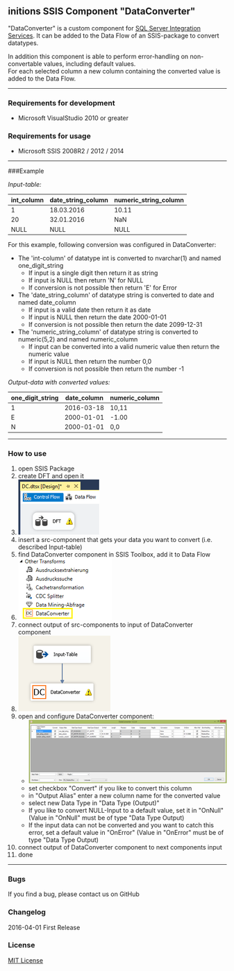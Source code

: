 ## initions SSIS Component "DataConverter"
"DataConverter" is a custom component for [SQL Server Integration Services](https://en.wikipedia.org/wiki/SQL_Server_Integration_Services). It can be added to the Data Flow of an SSIS-package to convert datatypes. 

In addition this component is able to perform error-handling on non-convertable values, including default values.  
For each selected column a new column containing the converted value is added to the Data Flow.


---

### Requirements for development
* Microsoft VisualStudio 2010 or greater

### Requirements for usage
* Microsoft SSIS 2008R2 / 2012 / 2014

---

###Example 

*Input-table:*

|int_column|date_string_column|numeric_string_column|
|---|---|---|
|1|18.03.2016|10.11|
|20|32.01.2016|NaN|
|NULL|NULL|NULL|
  
For this example, following conversion was configured in DataConverter:

- The 'int-column' of datatype int is converted to nvarchar(1) and named one_digit_string
	- If input is a single digit then return it as string
	- If input is NULL then return 'N' for NULL
	- If conversion is not possible then return 'E' for Error
- The 'date_string_column' of datatype string is converted to date and named date_column
	- If input is a valid date then return it as date
	- If input is NULL then return the date 2000-01-01
	- If conversion is not possible then return the date 2099-12-31
- The 'numeric_string_column' of datatype string is converted to numeric(5,2) and named numeric_column
	- If input can be converted into a valid numeric value then return the numeric value
	- If input is NULL then return the number 0,0
	- If conversion is not possible then return the number -1


*Output-data with converted values:*

|one_digit_string|date_column|numeric_column|
|---|---|---|
|1|2016-03-18|10,11|
|E|2000-01-01|-1.00|
|N|2000-01-01|0,0|

---

### How to use


1. open SSIS Package
2. create DFT and open it 
3. ![SSIS Control Flow](./resources/Control_Flow_DC.PNG "SSIS Control Flow with Data Flow")
4. insert a src-component that gets your data you want to convert (i.e. described Input-table)
5. find DataConverter component in SSIS Toolbox, add it to Data Flow
6. ![SSIS Toolbox](./resources/SSIS_Toolbox_DC.PNG "SSIS Toolbox with DataConverter component")
7. connect output of src-components to input of DataConverter component
8. ![SSIS Data Flow](./resources/DataFlow_with_Component.PNG "SSIS Data Flow")
9. open and configure DataConverter component:
    * ![DataConverter](./resources/DataConverter_config.PNG "Configure DataConverter component")
    * set checkbox "Convert" if you like to convert this column
    * in "Output Alias" enter a new column name for the converted value
    * select new Data Type in "Data Type (Output)"
    * If you like to convert NULL-Input to a default value, set it in "OnNull" (Value in "OnNull" must be of type "Data Type Output)
    * If the input data can not be converted and you want to catch this error, set a default value in "OnError" (Value in "OnError" must be of type "Data Type Output)
10. connect output of DataConverter component to next components input
12. done

---

### Bugs
If you find a bug, please contact us on GitHub

### Changelog
2016-04-01
First Release

### License
[MIT License](LICENSE)